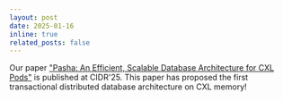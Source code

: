 ```yaml
---
layout: post
date: 2025-01-16
inline: true
related_posts: false
---
```


Our paper ["Pasha: An Efficient, Scalable Database Architecture for CXL Pods"](https://dx-tang.github.io/paper/Pasha-CIDR25.pdf) is published at CIDR'25. This paper has proposed the first transactional distributed database architecture on CXL memory!
